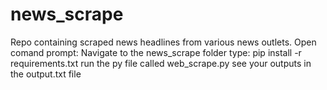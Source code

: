 # news_scrape
Repo containing scraped news headlines from various news outlets.
Open comand prompt:
Navigate to the news_scrape folder
type:    pip install -r requirements.txt
run the py file called   web_scrape.py
see your outputs in the output.txt file
